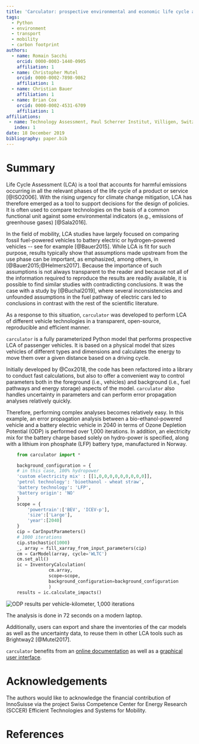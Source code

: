 ```yaml
---
title: 'Carculator: prospective environmental and economic life cycle assessment of vehicles'
tags:
  - Python
  - environment
  - transport
  - mobility
  - carbon footprint
authors:
  - name: Romain Sacchi
    orcid: 0000-0003-1440-0905
    affiliation: 1
  - name: Christopher Mutel
    orcid: 0000-0002-7898-9862
    affiliation: 1
  - name: Christian Bauer
    affiliation: 1
  - name: Brian Cox
    orcid: 0000-0002-4531-6709
    affiliation: 1
affiliations:
 - name: Technology Assessment, Paul Scherrer Institut, Villigen, Switzerland
   index: 1
date: 18 December 2019
bibliography: paper.bib
---
```


# Summary

Life Cycle Assessment (LCA) is a tool that accounts for harmful emissions
occurring in all the relevant phases of the life cycle of a product or service [@ISO2006].
With the rising urgency for climate change mitigation, LCA has therefore emerged as a tool
to support decisions for the design of policies. It is often used to compare technologies on the basis of a 
common functional unit against some environmental indicators (e.g., emissions of greenhouse gases) [@Sala2016]. 

In the field of mobility, LCA studies have largely focused on comparing fossil fuel-powered vehicles to
battery electric or hydrogen-powered vehicles -- see for example [@Bauer2015].
While LCA is fit for such purpose, results typically show that assumptions made upstream
from the use phase can be important, as emphasized, among others, in [@Bauer2015;@Helmers2017].
Because the importance of such assumptions is not always transparent to the reader and because not all of the
information required to reproduce the results are readily available,
it is possible to find similar studies with contradicting conclusions. It was the case with a study by [@Buchal2019],
where several inconsistencies and unfounded assumptions in the fuel pathway of electric cars led
to conclusions in contrast with the rest of the scientific literature.

As a response to this situation, ``carculator`` was developed to perform LCA of different
vehicle technologies in a transparent, open-source, reproducible and efficient manner.
 
``carculator`` is a fully parameterized Python model that performs prospective
LCA of passenger vehicles. It is based on a physical model that sizes vehicles of different types
and dimensions and calculates the energy to move them over a given distance based on a driving cycle.

Initially developed by @Cox2018, the code has been refactored into a library to conduct
fast calculations, but also to offer a convenient way to control parameters both in
the foreground (i.e., vehicles) and background (i.e., fuel pathways and energy storage) aspects
of the model. ``carculator`` also handles uncertainty in parameters and can perform error propagation analyses
relatively quickly.

Therefore, performing complex analyses becomes relatively easy.
In this example, an error propagation analysis between a bio-ethanol-powered vehicle and a
battery electric vehicle in 2040 in terms of Ozone Depletion Potential (ODP) is performed over 1,000 iterations.
In addition, an electricity mix for the battery charge based solely on hydro-power is specified, along with a lithium
iron phosphate (LFP) battery type, manufactured in Norway.

```python
    from carculator import *

    background_configuration = {
    # in this case, 100% hydropower
    'custom electricity mix' : [[1,0,0,0,0,0,0,0,0,0]],            
    'petrol technology': 'bioethanol - wheat straw',
    'battery technology': 'LFP',
    'battery origin': 'NO'
    }
    scope = {
        'powertrain':['BEV', 'ICEV-p'],
        'size':['Large'],
        'year':[2040]
    }
    cip = CarInputParameters()
    # 1000 iterations
    cip.stochastic(1000)
    _, array = fill_xarray_from_input_parameters(cip)
    cm = CarModel(array, cycle='WLTC')
    cm.set_all()
    ic = InventoryCalculation(
                cm.array,
                scope=scope,
                background_configuration=background_configuration
                )
    results = ic.calculate_impacts()
```

![ODP results per vehicle-kilometer, 1,000 iterations](https://github.com/romainsacchi/coarse/raw/master/docs/MC_example_article.png)

The analysis is done in 72 seconds on a modern laptop.

Additionally, users can export and share the inventories of the car models as well as the uncertainty data,
to reuse them in other LCA tools such as Brightway2 [@Mutel2017].

``carculator`` benefits from an [online documentation](https://coarse-lci.readthedocs.io/en/latest/) as well as a [graphical user interface](http://carculator.psi.ch).


# Acknowledgements

The authors would like to acknowledge the financial contribution of InnoSuisse via the project
Swiss Competence Center for Energy Research (SCCER) Efficient Technologies and Systems for Mobility.

# References

